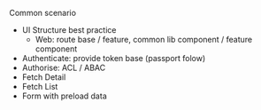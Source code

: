 

Common scenario

- UI Structure best practice
  + Web: route base / feature, common lib component / feature component
- Authenticate: provide token base (passport folow)
- Authorise: ACL / ABAC
- Fetch Detail
- Fetch List
- Form with preload data